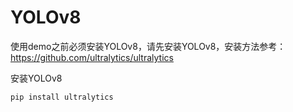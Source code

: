 # YOLOv8
使用demo之前必须安装YOLOv8，请先安装YOLOv8，安装方法参考：https://github.com/ultralytics/ultralytics

安装YOLOv8
```
pip install ultralytics
```